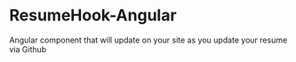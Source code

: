 # ResumeHook-Angular
Angular component that will update on your site as you update your resume via Github
